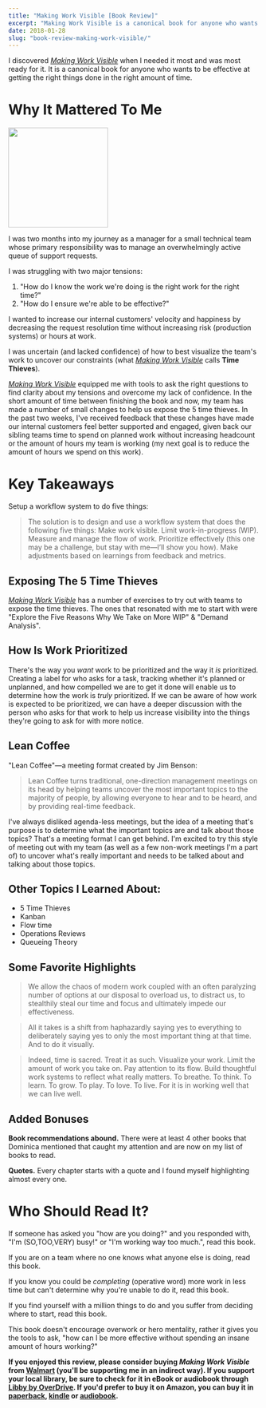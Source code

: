 ```yaml
---
title: "Making Work Visible [Book Review]"
excerpt: "Making Work Visible is a canonical book for anyone who wants to be effective at getting the right things done in the right amount of time."
date: 2018-01-28
slug: "book-review-making-work-visible/"
---
```


I discovered *[Making Work Visible](https://www.walmart.com/ip/Making-Work-Visible/56040750)* when I needed it most and was most ready for it. It is a canonical book for anyone who wants to be effective at getting the right things done in the right amount of time.

# Why It Mattered To Me

<img src="https://images-na.ssl-images-amazon.com/images/I/41jfDk7D4GL._SX334_BO1,204,203,200_.jpg" height=200 class="fl pr3" />

I was two months into my journey as a manager for a small technical team whose primary responsibility was to manage an overwhelmingly active queue of support requests. 

I was struggling with two major tensions: 

1. "How do I know the work we're doing is the right work for the right time?"
1. "How do I ensure we're able to be effective?"

I wanted to increase our internal customers' velocity and happiness by decreasing the request resolution time without increasing risk (production systems) or hours at work. 

I was uncertain (and lacked confidence) of how to best visualize the team's work to uncover our constraints (what [*Making Work Visible*](https://www.walmart.com/ip/Making-Work-Visible/56040750) calls **Time Thieves**). 

*[Making Work Visible](https://www.walmart.com/ip/Making-Work-Visible/56040750)* equipped me with tools to ask the right questions to find clarity about my tensions and overcome my lack of confidence. In the short amount of time between finishing the book and now, my team has made a number of small changes to help us expose the 5 time thieves. In the past two weeks, I've received feedback that these changes have made our internal customers feel better supported and engaged, given back our sibling teams time to spend on planned work without increasing headcount or the amount of hours my team is working (my next goal is to reduce the amount of hours we spend on this work).

# Key Takeaways

Setup a workflow system to do five things:

> The solution is to design and use a workflow system that does the following five things: Make work visible. Limit work-in-progress (WIP). Measure and manage the flow of work. Prioritize effectively (this one may be a challenge, but stay with me—I’ll show you how). Make adjustments based on learnings from feedback and metrics.

## Exposing The 5 Time Thieves

*[Making Work Visible](https://www.walmart.com/ip/Making-Work-Visible/56040750)* has a number of exercises to try out with teams to expose the time thieves. The ones that resonated with me to start with were "Explore the Five Reasons Why We Take on More WIP" & "Demand Analysis". 

## How Is Work Prioritized

There's the way you *want* work to be prioritized and the way it *is* prioritized. Creating a label for who asks for a task, tracking whether it's planned or unplanned, and how compelled we are to get it done will enable us to determine how the work is *truly* prioritized. If we can be aware of how work is expected to be prioritized, we can have a deeper discussion with the person who asks for that work to help us increase visibility into the things they're going to ask for with more notice.

## Lean Coffee

"Lean Coffee"—a meeting format created by Jim Benson:

> Lean Coffee turns traditional, one-direction management meetings on its head by helping teams uncover the most important topics to the majority of people, by allowing everyone to hear and to be heard, and by providing real-time feedback.

I've always disliked agenda-less meetings, but the idea of a meeting that's purpose is to determine what the important topics are and talk about those topics? That's a meeting format I can get behind. I'm excited to try this style of meeting out with my team (as well as a few non-work meetings I'm a part of) to uncover what's really important and needs to be talked about and talking about those topics.

## Other Topics I Learned About:

- 5 Time Thieves
- Kanban
- Flow time
- Operations Reviews
- Queueing Theory

## Some Favorite Highlights

> We allow the chaos of modern work coupled with an often paralyzing number of options at our disposal to overload us, to distract us, to stealthily steal our time and focus and ultimately impede our effectiveness.

> All it takes is a shift from haphazardly saying yes to everything to deliberately saying yes to only the most important thing at that time. And to do it visually.

> Indeed, time is sacred. Treat it as such. Visualize your work. Limit the amount of work you take on. Pay attention to its flow. Build thoughtful work systems to reflect what really matters. To breathe. To think. To learn. To grow. To play. To love. To live. For it is in working well that we can live well.

## Added Bonuses

**Book recommendations abound.** There were at least 4 other books that Dominica mentioned that caught my attention and are now on my list of books to read.

**Quotes.** Every chapter starts with a quote and I found myself highlighting almost every one.

# Who Should Read It?

If someone has asked you "how are you doing?" and you responded with, "I'm (SO,TOO,VERY) busy!" or "I'm working way too much.", read this book.

If you are on a team where no one knows what anyone else is doing, read this book.

If you know you could be *completing* (operative word) more work in less time but can't determine why you're unable to do it, read this book. 

If you find yourself with a million things to do and you suffer from deciding where to start, read this book.

This book doesn't encourage overwork or hero mentality, rather it gives you the tools to ask, "how can I be more effective without spending an insane amount of hours working?"

**If you enjoyed this review,  please consider buying *Making Work Visible* from [Walmart](https://www.walmart.com/ip/Making-Work-Visible/56040750) (you'll be supporting me in an indirect way). If you support your local library, be sure to check for it in eBook or audiobook through [Libby by OverDrive](https://meet.libbyapp.com/). If you'd prefer to buy it on Amazon, you can buy it in [paperback](https://www.amazon.com/Making-Work-Visible-Exposing-Optimize/dp/1942788150/ref=tmm_pap_swatch_0?_encoding=UTF8&qid=1517151393&sr=8-1), [kindle](https://www.amazon.com/Making-Work-Visible-Exposing-Optimize-ebook/dp/B076BYZ6VN/ref=sr_1_1?ie=UTF8&qid=1517151393&sr=8-1&keywords=making+work+visible) or [audiobook](https://www.amazon.com/Making-Work-Visible-Exposing-Optimize/dp/B07776XY3D/ref=tmm_aud_swatch_0?_encoding=UTF8&qid=1517151393&sr=8-1).**